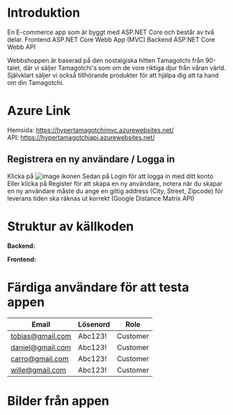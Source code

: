 # Introduktion
En E-commerce app som är byggt med ASP.NET Core och består av två delar.
Frontend ASP.NET Core Webb App (MVC)
Backend ASP.NET Core Webb API

Webbshoppen är baserad på den nostalgiska hitten Tamagotchi från 90-talet, där vi säljer Tamagotchi's som om de vore riktiga djur från våran värld. Självklart säljer vi också tillhörande produkter för att hjälpa dig att ta hand om din Tamagotchi.

# Azure Link
Hemsida: https://hypertamagotchimvc.azurewebsites.net/
<br>
API: https://hypertamagotchiapi.azurewebsites.net/
## Registrera en ny användare / Logga in
Klicka på ![image](https://github.com/TobiasSkog/HyperTamagotchi/assets/11568812/6f627849-4bde-427d-9063-099d37d0d50a) ikonen
Sedan på Login för att logga in med ditt konto 
<br>
Eller klicka på Register för att skapa en ny användare, notera när du skapar en ny användare måste du ange en giltig address (City, Street, Zipcode) för leverans tiden ska räknas ut korrekt (Google Distance Matrix API)

# Struktur av källkoden

**Backend:**

**Frontend:**

# Färdiga användare för att testa appen
| Email           | Lösenord | Role |
| --------------- | -------- | -------- |
|  tobias@gmail.com | Abc123! | Customer |
|  daniel@gmail.com | Abc123!| Customer |
|  carro@gmail.com | Abc123!| Customer |
|  wille@gmail.com | Abc123!| Customer |

# Bilder från appen

